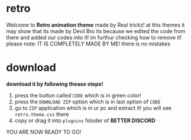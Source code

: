 # retro

Welcome to **Retro animation theme** made by Real trickz! at this themes it may show that its made by Devil Bro its because we edited the code from there and added our codes into it! im furthur checking how to remove it! please note: IT IS COMPLETELY MADE BY ME! there is no mistakes

# download

**download it by following thease steps!**

1) press the button called `CODE` which is in green color!
2) press the `DOWNLOAD ZIP` option which is in last option of `CODE`
3) go to `ZIP` application which is in ur pc and extract it! you will see `retro.theme.css` there
4) copy or drag it into `pluguins` foloder of **BETTER DISCORD**

YOU ARE NOW READY TO GO! 
